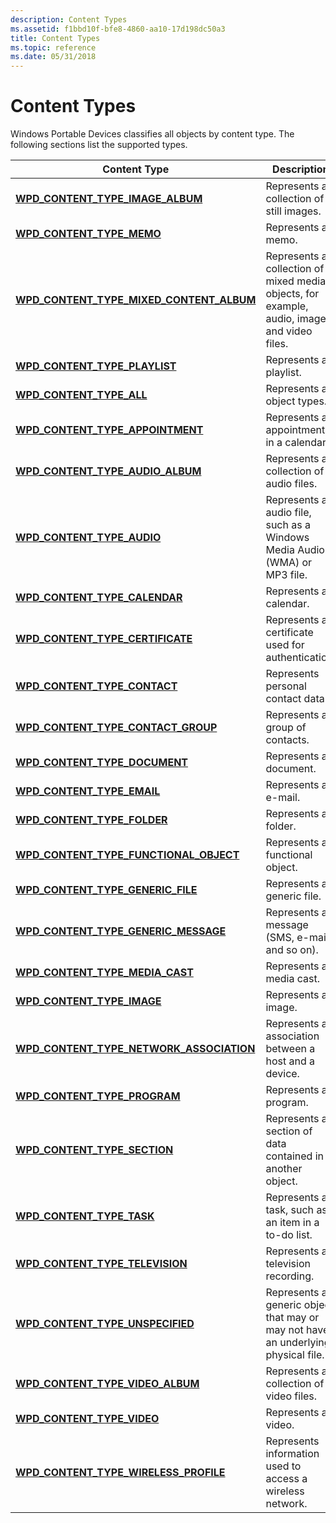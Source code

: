 ```yaml
---
description: Content Types
ms.assetid: f1bbd10f-bfe8-4860-aa10-17d198dc50a3
title: Content Types
ms.topic: reference
ms.date: 05/31/2018
---
```


# Content Types

Windows Portable Devices classifies all objects by content type. The following sections list the supported types.



| Content Type                                                                              | Description                                                                                 |
|-------------------------------------------------------------------------------------------|---------------------------------------------------------------------------------------------|
| [**WPD\_CONTENT\_TYPE\_IMAGE\_ALBUM**](wpd-content-type-image-album.md)                  | Represents a collection of still images.                                                    |
| [**WPD\_CONTENT\_TYPE\_MEMO**](wpd-content-type-memo.md)                                 | Represents a memo.                                                                          |
| [**WPD\_CONTENT\_TYPE\_MIXED\_CONTENT\_ALBUM**](wpd-content-type-mixed-content-album.md) | Represents a collection of mixed media objects, for example, audio, image, and video files. |
| [**WPD\_CONTENT\_TYPE\_PLAYLIST**](wpd-content-type-playlist.md)                         | Represents a playlist.                                                                      |
| [**WPD\_CONTENT\_TYPE\_ALL**](wpd-content-type-all.md)                                   | Represents all object types.                                                                |
| [**WPD\_CONTENT\_TYPE\_APPOINTMENT**](wpd-content-type-appointment.md)                   | Represents an appointment in a calendar.                                                    |
| [**WPD\_CONTENT\_TYPE\_AUDIO\_ALBUM**](wpd-content-type-audio-album.md)                  | Represents a collection of audio files.                                                     |
| [**WPD\_CONTENT\_TYPE\_AUDIO**](wpd-content-type-audio.md)                               | Represents an audio file, such as a Windows Media Audio (WMA) or MP3 file.                  |
| [**WPD\_CONTENT\_TYPE\_CALENDAR**](wpd-content-type-calendar.md)                         | Represents a calendar.                                                                      |
| [**WPD\_CONTENT\_TYPE\_CERTIFICATE**](wpd-content-type-certificate.md)                   | Represents a certificate used for authentication.                                           |
| [**WPD\_CONTENT\_TYPE\_CONTACT**](wpd-content-type-contact.md)                           | Represents personal contact data.                                                           |
| [**WPD\_CONTENT\_TYPE\_CONTACT\_GROUP**](wpd-content-type-contact-group.md)              | Represents a group of contacts.                                                             |
| [**WPD\_CONTENT\_TYPE\_DOCUMENT**](wpd-content-type-document.md)                         | Represents a document.                                                                      |
| [**WPD\_CONTENT\_TYPE\_EMAIL**](wpd-content-type-email.md)                               | Represents an e-mail.                                                                       |
| [**WPD\_CONTENT\_TYPE\_FOLDER**](wpd-content-type-folder.md)                             | Represents a folder.                                                                        |
| [**WPD\_CONTENT\_TYPE\_FUNCTIONAL\_OBJECT**](wpd-content-type-functional-object.md)      | Represents a functional object.                                                             |
| [**WPD\_CONTENT\_TYPE\_GENERIC\_FILE**](wpd-content-type-generic-file.md)                | Represents a generic file.                                                                  |
| [**WPD\_CONTENT\_TYPE\_GENERIC\_MESSAGE**](wpd-content-type-generic-message.md)          | Represents a message (SMS, e-mail, and so on).                                              |
| [**WPD\_CONTENT\_TYPE\_MEDIA\_CAST**](wpd-content-type-media-cast.md)                    | Represents a media cast.                                                                    |
| [**WPD\_CONTENT\_TYPE\_IMAGE**](wpd-content-type-image.md)                               | Represents an image.                                                                        |
| [**WPD\_CONTENT\_TYPE\_NETWORK\_ASSOCIATION**](wpd-content-type-network-association.md)  | Represents an association between a host and a device.                                      |
| [**WPD\_CONTENT\_TYPE\_PROGRAM**](wpd-content-type-program.md)                           | Represents a program.                                                                       |
| [**WPD\_CONTENT\_TYPE\_SECTION**](wpd-content-type-section.md)                           | Represents a section of data contained in another object.                                   |
| [**WPD\_CONTENT\_TYPE\_TASK**](wpd-content-type-task.md)                                 | Represents a task, such as an item in a to-do list.                                         |
| [**WPD\_CONTENT\_TYPE\_TELEVISION**](wpd-content-type-television.md)                     | Represents a television recording.                                                          |
| [**WPD\_CONTENT\_TYPE\_UNSPECIFIED**](wpd-content-type-unspecified.md)                   | Represents a generic object that may or may not have an underlying physical file.           |
| [**WPD\_CONTENT\_TYPE\_VIDEO\_ALBUM**](wpd-content-type-video-album.md)                  | Represents a collection of video files.                                                     |
| [**WPD\_CONTENT\_TYPE\_VIDEO**](wpd-content-type-video.md)                               | Represents a video.                                                                         |
| [**WPD\_CONTENT\_TYPE\_WIRELESS\_PROFILE**](wpd-content-type-wireless-profile.md)        | Represents information used to access a wireless network.                                   |



 

 

 




